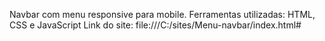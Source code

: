 Navbar com menu responsive para mobile. 
Ferramentas utilizadas: HTML, CSS e JavaScript
Link do site: file:///C:/sites/Menu-navbar/index.html#
